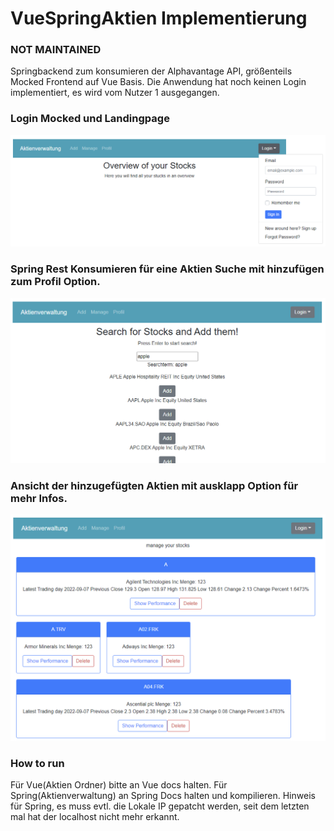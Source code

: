 # VueSpringAktien Implementierung
### NOT MAINTAINED

Springbackend zum konsumieren der Alphavantage API, größenteils Mocked Frontend auf Vue Basis. Die Anwendung hat noch keinen Login implementiert, es wird vom Nutzer 1 ausgegangen.

### Login Mocked und Landingpage
![Mocked Logint](https://github.com/dsimonow/VueSpringAktien/blob/main/screen1vueproject.png?raw=true)

### Spring Rest Konsumieren für eine Aktien Suche mit hinzufügen zum Profil Option.
![Übersichtsbild wie Kafka zwischen Spring und Neo4j/Zipkin steht](https://github.com/dsimonow/VueSpringAktien/blob/main/screen2vue.png?raw=true)

### Ansicht der hinzugefügten Aktien mit ausklapp Option für mehr Infos.
![Übersichtsbild wie Kafka zwischen Spring und Neo4j/Zipkin steht](https://github.com/dsimonow/VueSpringAktien/blob/main/screen3vue.png?raw=true)

### How to run
Für Vue(Aktien Ordner) bitte an Vue docs halten. Für Spring(Aktienverwaltung) an Spring Docs halten und kompilieren. Hinweis für Spring, es muss evtl. die Lokale IP gepatcht werden, seit dem letzten mal hat der localhost nicht mehr erkannt. 
